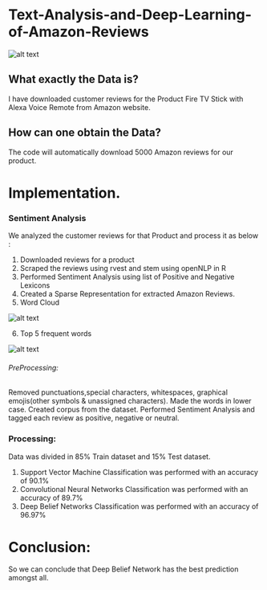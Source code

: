 # Text-Analysis-and-Deep-Learning-of-Amazon-Reviews

![alt text](https://github.com/swarupmishal/Text-Mining-of-Amazon-Reviews/blob/master/Extras/data-mining-859x312.jpg)

## What exactly the Data is?
I have downloaded customer reviews for the Product Fire TV Stick with Alexa Voice Remote from Amazon website.


## How can one obtain the Data?
The code will automatically download 5000 Amazon reviews for our product.


# Implementation.
### Sentiment Analysis
We analyzed the customer reviews for that Product and process it as below :
1. Downloaded reviews for a product
2. Scraped the reviews using rvest and stem using openNLP in R
3. Performed Sentiment Analysis using list of Positive and Negative Lexicons
4. Created a Sparse Representation for extracted Amazon Reviews.
5. Word Cloud  

![alt text](https://github.com/swarupmishal/Text-Mining-of-Amazon-Reviews/blob/master/Extras/Capture.PNG)

6. Top 5 frequent words

![alt text](https://github.com/swarupmishal/Text-Mining-of-Amazon-Reviews/blob/master/Extras/Capture1.PNG)

###### PreProcessing:
Removed punctuations,special characters, whitespaces,  graphical emojis(other symbols & unassigned characters). Made the words in lower case. Created corpus from the dataset. Performed Sentiment Analysis and tagged each review as positive, negative or neutral.

### Processing:
Data was divided in 85% Train dataset and 15% Test dataset.
1. Support Vector Machine Classification was performed with an accuracy of 90.1%
2. Convolutional Neural Networks Classification was performed with an accuracy of 89.7%
3. Deep Belief Networks Classification was performed with an accuracy of 96.97%


# Conclusion:
So we can conclude that Deep Belief Network has the best prediction amongst all.
